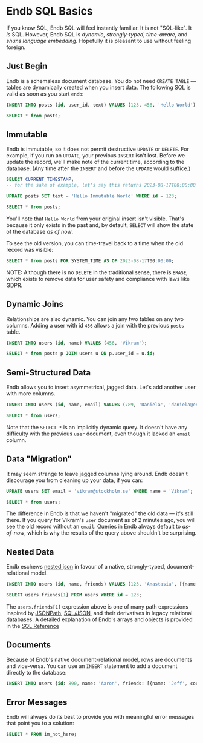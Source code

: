 # Endb SQL Basics

If you know SQL, Endb SQL will feel instantly familiar.
It is not "SQL-like". It _is_ SQL.
However, Endb SQL is _dynamic_, _strongly-typed_, _time-aware_, and _shuns language embedding_.
Hopefully it is pleasant to use without feeling foreign.

## Just Begin

Endb is a schemaless document database.
You do not need `CREATE TABLE` — tables are dynamically created when you insert data.
The following SQL is valid as soon as you start `endb`:

```SQL
INSERT INTO posts (id, user_id, text) VALUES (123, 456, 'Hello World');

SELECT * from posts;
```

## Immutable

Endb is immutable, so it does not permit destructive `UPDATE` or `DELETE`.
For example, if you run an `UPDATE`, your previous `INSERT` isn't lost.
Before we update the record, we'll make note of the current time, according to the database.
(Any time after the `INSERT` and before the `UPDATE` would suffice.)

```SQL
SELECT CURRENT_TIMESTAMP;
-- for the sake of example, let's say this returns 2023-08-17T00:00:00

UPDATE posts SET text = 'Hello Immutable World' WHERE id = 123;

SELECT * from posts;
```

You'll note that `Hello World` from your original insert isn't visible.
That's because it only exists in the past and, by default, `SELECT` will show the state of the database _as of now_.

To see the old version, you can time-travel back to a time when the old record was visible:

```SQL
SELECT * from posts FOR SYSTEM_TIME AS OF 2023-08-17T00:00:00;
```

NOTE: Although there is no `DELETE` in the traditional sense, there is `ERASE`,
which exists to remove data for user safety and compliance with laws like GDPR.

## Dynamic Joins

Relationships are also dynamic.
You can join any two tables on any two columns.
Adding a user with id `456` allows a join with the previous `posts` table.

```SQL
INSERT INTO users (id, name) VALUES (456, 'Vikram');

SELECT * from posts p JOIN users u ON p.user_id = u.id;
```

## Semi-Structured Data

Endb allows you to insert asymmetrical, jagged data.
Let's add another user with more columns.

```SQL
INSERT INTO users (id, name, email) VALUES (789, 'Daniela', 'daniela@endatabas.com');

SELECT * from users;
```

Note that the `SELECT *` is an implicitly dynamic query.
It doesn't have any difficulty with the previous `user` document, even though it lacked an `email` column.

## Data "Migration"

It may seem strange to leave jagged columns lying around.
Endb doesn't discourage you from cleaning up your data, if you can:

```SQL
UPDATE users SET email = 'vikram@stockholm.se' WHERE name = 'Vikram';

SELECT * from users;
```

The difference in Endb is that we haven't "migrated" the old data — it's still there.
If you query for Vikram's `user` document as of 2 minutes ago, you will see the old record without an `email`.
Queries in Endb always default to _as-of-now_, which is why the results of the query above shouldn't be surprising.

## Nested Data

Endb eschews [nested json](https://www.postgresql.org/docs/current/datatype-json.html)
in favour of a native, strongly-typed, document-relational model.

```SQL
INSERT INTO users (id, name, friends) VALUES (123, 'Anastasia', [{name: 'Heikki', country: 'Finland'},{name: 'Amit', country: 'Japan'}]);

SELECT users.friends[1] FROM users WHERE id = 123;
```

The `users.friends[1]` expression above is one of many path expressions inspired by
[JSONPath](https://datatracker.ietf.org/doc/draft-ietf-jsonpath-base/),
[SQL/JSON](https://www.iso.org/standard/78937.html),
and their derivatives in legacy relational databases.
A detailed explanation of Endb's arrays and objects is provided in the
[SQL Reference](../sql/README.md)

## Documents

Because of Endb's native document-relational model, rows are documents and vice-versa.
You can use an `INSERT` statement to add a document directly to the database:

```SQL
INSERT INTO users {id: 890, name: 'Aaron', friends: [{name: 'Jeff', country: 'Canada'},{name: 'Kaia', country: 'Japan'}]};
```

## Error Messages

Endb will always do its best to provide you with meaningful error messages that point you to a solution:

```sql
SELECT * FROM im_not_here;
```
